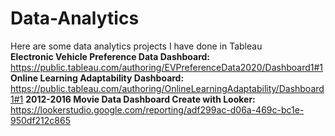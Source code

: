 # Data-Analytics
Here are some data analytics projects I have done in Tableau <br>
<strong>Electronic Vehicle Preference Data Dashboard:</strong> https://public.tableau.com/authoring/EVPreferenceData2020/Dashboard1#1<br>
<strong>Online Learning Adaptability Dashboard:</strong> https://public.tableau.com/authoring/OnlineLearningAdaptability/Dashboard1#1 
<strong>2012-2016 Movie Data Dashboard Create with Looker:</strong> https://lookerstudio.google.com/reporting/adf299ac-d06a-469c-bc1e-950df212c865 
